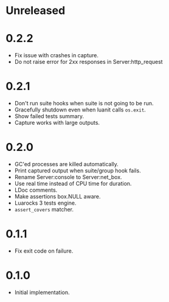 # Unreleased

# 0.2.2

- Fix issue with crashes in capture.
- Do not raise error for 2xx responses in Server:http_request

# 0.2.1

- Don't run suite hooks when suite is not going to be run.
- Gracefully shutdown even when luanit calls `os.exit`.
- Show failed tests summary.
- Capture works with large outputs.

# 0.2.0

- GC'ed processes are killed automatically.
- Print captured output when suite/group hook fails.
- Rename Server:console to Server:net_box.
- Use real time instead of CPU time for duration.
- LDoc comments.
- Make assertions box.NULL aware.
- Luarocks 3 tests engine.
- `assert_covers` matcher.

# 0.1.1

- Fix exit code on failure.

# 0.1.0

- Initial implementation.

